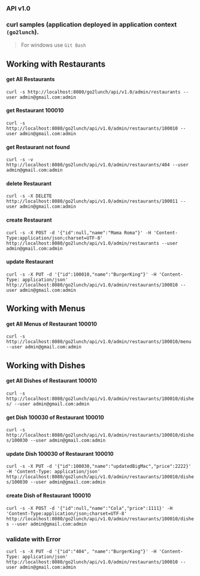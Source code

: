 ### API v1.0
### curl samples (application deployed in application context `(go2lunch`).
> For windows use `Git Bash`
## Working with Restaurants
#### get All Restaurants 
`curl -s http://localhost:8080/go2lunch/api/v1.0/admin/restaurants --user admin@gmail.com:admin`
#### get Restaurant 100010
`curl -s http://localhost:8080/go2lunch/api/v1.0/admin/restaurants/100010 --user admin@gmail.com:admin`
#### get Restaurant not found
`curl -s -v http://localhost:8080/go2lunch/api/v1.0/admin/restaurants/404 --user admin@gmail.com:admin`
#### delete Restaurant
`curl -s -X DELETE http://localhost:8080/go2lunch/api/v1.0/admin/restaurants/100011 --user admin@gmail.com:admin`
#### create Restaurant
`curl -s -X POST -d '{"id":null,"name":"Mama Roma"}' -H 'Content-Type:application/json;charset=UTF-8' http://localhost:8080/go2lunch/api/v1.0/admin/restaurants --user admin@gmail.com:admin`
#### update Restaurant
`curl -s -X PUT -d '{"id":100010,"name":"BurgerKing"}' -H 'Content-Type: application/json' http://localhost:8080/go2lunch/api/v1.0/admin/restaurants/100010 --user admin@gmail.com:admin`

## Working with Menus
#### get All Menus of Restaurant 100010
`curl -s http://localhost:8080/go2lunch/api/v1.0/admin/restaurants/100010/menu --user admin@gmail.com:admin`

## Working with Dishes
#### get All Dishes of Restaurant 100010
`curl -s http://localhost:8080/go2lunch/api/v1.0/admin/restaurants/100010/dishes/ --user admin@gmail.com:admin`
#### get Dish 100030 of Restaurant 100010
`curl -s http://localhost:8080/go2lunch/api/v1.0/admin/restaurants/100010/dishes/100030 --user admin@gmail.com:admin`
#### update Dish 100030 of Restaurant 100010
`curl -s -X PUT -d '{"id":100030,"name":"updatedBigMac","price":2222}' -H 'Content-Type: application/json' http://localhost:8080/go2lunch/api/v1.0/admin/restaurants/100010/dishes/100030 --user admin@gmail.com:admin`
#### create Dish of Restaurant 100010
`curl -s -X POST -d '{"id":null,"name":"Cola","price":1111}' -H 'Content-Type:application/json;charset=UTF-8' http://localhost:8080/go2lunch/api/v1.0/admin/restaurants/100010/dishes --user admin@gmail.com:admin`



### validate with Error
`curl -s -X PUT -d '{"id":"404", "name":"BurgerKing"}' -H 'Content-Type: application/json' http://localhost:8080/go2lunch/api/v1.0/admin/restaurants/100010 --user admin@gmail.com:admin`
